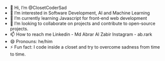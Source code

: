 - 👋 Hi, I’m @ClosetCoderSad
- 👀 I’m interested in Software Development, AI and Machine Learning
- 🌱 I’m currently learning Javascript for front-end web development
- 💞️ I’m looking to collaborate on projects and contribute to open-source projects.
- 📫 How to reach me Linkedin - Md Abrar Al Zabir Instagram - ab.rark
- 😄 Pronouns: he/him
- ⚡ Fun fact: I code inside a closet and try to overcome sadness from time to time.

<!---
ClosetCoderSad/ClosetCoderSad is a ✨ special ✨ repository because its `README.md` (this file) appears on your GitHub profile.
You can click the Preview link to take a look at your changes.
--->
